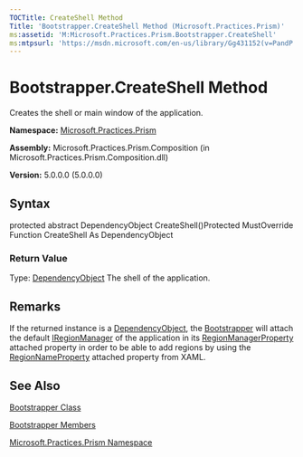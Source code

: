 ```yaml
---
TOCTitle: CreateShell Method
Title: 'Bootstrapper.CreateShell Method (Microsoft.Practices.Prism)'
ms:assetid: 'M:Microsoft.Practices.Prism.Bootstrapper.CreateShell'
ms:mtpsurl: 'https://msdn.microsoft.com/en-us/library/Gg431152(v=PandP.50)'
---
```



# Bootstrapper.CreateShell Method

Creates the shell or main window of the application.

**Namespace:** [Microsoft.Practices.Prism](https://msdn.microsoft.com/library/microsoft.practices.prism)
**Assembly:** Microsoft.Practices.Prism.Composition (in Microsoft.Practices.Prism.Composition.dll)

**Version:** 5.0.0.0 (5.0.0.0)

## Syntax

protected abstract DependencyObject CreateShell()Protected MustOverride Function CreateShell As DependencyObject
### Return Value

Type: [DependencyObject](http://msdn.microsoft.com/en-us/library/ms589309)
The shell of the application.

## Remarks

 If the returned instance is a [DependencyObject](http://msdn.microsoft.com/en-us/library/ms589309), the [Bootstrapper](https://msdn.microsoft.com/library/microsoft.practices.prism.bootstrapper) will attach the default [IRegionManager](https://msdn.microsoft.com/library/microsoft.practices.prism.regions.iregionmanager) of the application in its [RegionManagerProperty](https://msdn.microsoft.com/library/microsoft.practices.prism.regions.regionmanager.regionmanagerproperty) attached property in order to be able to add regions by using the [RegionNameProperty](https://msdn.microsoft.com/library/microsoft.practices.prism.regions.regionmanager.regionnameproperty) attached property from XAML.

## See Also

[Bootstrapper Class](https://msdn.microsoft.com/library/microsoft.practices.prism.bootstrapper)

[Bootstrapper Members](https://msdn.microsoft.com/allmembers.t:microsoft.practices.prism.bootstrapper)

[Microsoft.Practices.Prism Namespace](https://msdn.microsoft.com/library/microsoft.practices.prism)
